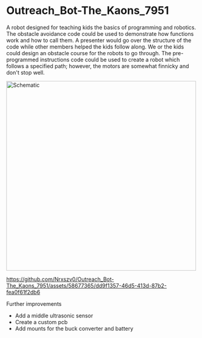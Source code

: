 # Outreach_Bot-The_Kaons_7951
A robot designed for teaching kids the basics of programming and robotics.
The obstacle avoidance code could be used to demonstrate how functions work and how to call them. A presenter would go over the structure of the code while other members helped the kids follow along. We or the kids could design an obstacle course for the robots to go through.
The pre-programmed instructions code could be used to create a robot which follows a specified path; however, the motors are somewhat finnicky and don't stop well. 

<img width="500" alt="Schematic" src="https://github.com/Nrxszv0/Outreach_Bot-The_Kaons_7951/assets/58677365/7c6eaa89-4775-45d4-8065-274a11220968">


https://github.com/Nrxszv0/Outreach_Bot-The_Kaons_7951/assets/58677365/dd9f1357-46d5-413d-87b2-fea0f61f2db6


Further improvements
- Add a middle ultrasonic sensor
- Create a custom pcb
- Add mounts for the buck converter and battery

  
